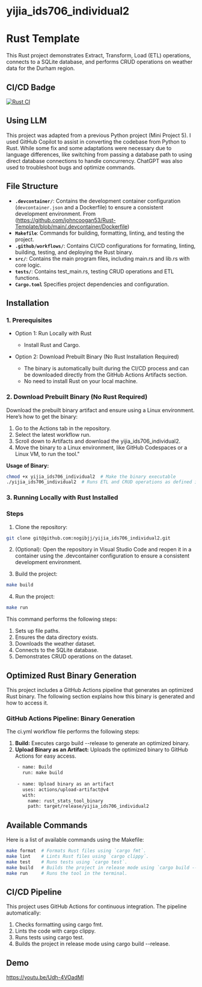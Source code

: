# yijia_ids706_individual2

# Rust Template
This Rust project demonstrates Extract, Transform, Load (ETL) operations, connects to a SQLite database, and performs CRUD operations on weather data for the Durham region.

## CI/CD Badge
[![Rust CI](https://github.com/nogibjj/yijia_ids706_individual2/actions/workflows/ci.yml/badge.svg)](https://github.com/nogibjj/yijia_ids706_individual2/actions/workflows/ci.yml)

##  Using LLM 
This project was adapted from a previous Python project (Mini Project 5). I used GitHub Copilot to assist in converting the codebase from Python to Rust. While some fix and some adaptations were necessary due to language differences, like switching from passing a database path to using direct database connections to handle concurrency. ChatGPT was also used to troubleshoot bugs and optimize commands.

## File Structure

- **`.devcontainer/`**: Contains the development container configuration (`devcontainer.json` and a Dockerfile) to ensure a consistent development environment. From (https://github.com/johncoogan53/Rust-Template/blob/main/.devcontainer/Dockerfile)
- **`Makefile`**: Commands for building, formatting, linting, and testing the project.
- **`.github/workflows/`**: Contains CI/CD configurations for formating, linting, building, testing, and deploying the Rust binary.
- **`src/`**: Contains the main program files, including main.rs and lib.rs with core logic.
- **`tests/`**: Contains test_main.rs, testing CRUD operations and ETL functions.
- **`Cargo.toml`** Specifies project dependencies and configuration.

## Installation

### 1. Prerequisites
- Option 1: Run Locally with Rust
    - Install Rust and Cargo.

- Option 2: Download Prebuilt Binary (No Rust Installation Required)
    - The binary is automatically built during the CI/CD process and can be downloaded directly from the GitHub Actions Artifacts section.
    - No need to install Rust on your local machine.
      
### 2. Download Prebuilt Binary (No Rust Required)
Download the prebuilt binary artifact and ensure using a Linux environment.
Here’s how to get the binary:
1. Go to the Actions tab in the repository.
2. Select the latest workflow run.
3. Scroll down to Artifacts and download the yijia_ids706_individual2.
4. Move the binary to a Linux environment, like GitHub Codespaces or a Linux VM, to run the tool."

**Usage of Binary:** 
```sh
chmod +x yijia_ids706_individual2  # Make the binary executable
./yijia_ids706_individual2  # Runs ETL and CRUD operations as defined in main.rs
```

### 3. Running Locally with Rust Installed
### Steps
1. Clone the repository:

```sh
git clone git@github.com:nogibjj/yijia_ids706_individual2.git
```

2. (Optional): Open the repository in Visual Studio Code and reopen it in a container using the .devcontainer configuration to ensure a consistent development environment.

3. Build the project:
```sh
make build 
```

4. Run the project:
```sh
make run 
```
This command performs the following steps:
1. Sets up file paths.
2. Ensures the data directory exists.
3. Downloads the weather dataset.
4. Connects to the SQLite database.
5. Demonstrates CRUD operations on the dataset.

## Optimized Rust Binary Generation
This project includes a GitHub Actions pipeline that generates an optimized Rust binary. The following section explains how this binary is generated and how to access it.

### GitHub Actions Pipeline: Binary Generation
The ci.yml workflow file performs the following steps:

1. **Build:** Executes cargo build --release to generate an optimized binary.
2. **Upload Binary as an Artifact:** Uploads the optimized binary to GitHub Actions for easy access.
```sh
    - name: Build
      run: make build 
      
    - name: Upload binary as an artifact
      uses: actions/upload-artifact@v4
      with:
        name: rust_stats_tool_binary
        path: target/release/yijia_ids706_individual2
```

## Available Commands
Here is a list of available commands using the Makefile:
```sh
make format  # Formats Rust files using `cargo fmt`.
make lint    # Lints Rust files using `cargo clippy`.
make test    # Runs tests using `cargo test`.
make build   # Builds the project in release mode using `cargo build --release`.
make run     # Runs the tool in the terminal.
```

## CI/CD Pipeline
This project uses GitHub Actions for continuous integration. The pipeline automatically:

1. Checks formatting using cargo fmt.
2. Lints the code with cargo clippy.
3. Runs tests using cargo test.
4. Builds the project in release mode using cargo build --release.

## Demo
https://youtu.be/Udh-4VOadMI
